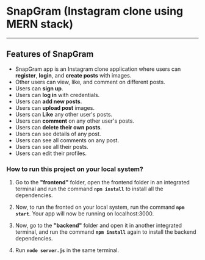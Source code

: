 # SnapGram (Instagram clone using MERN stack)

<hr>

## Features of SnapGram

- SnapGram app is an Instagram clone application where users can **register**, **login**, and
  **create posts** with images.
- Other users can view, like, and comment on different posts.
- Users can **sign up**.
- Users can **log in** with credentials.
- Users can **add new posts**.
- Users can **upload post** images.
- Users can **Like** any other user's posts.
- Users can **comment** on any other user's posts.
- Users can **delete their own posts**.
- Users can see details of any post.
- Users can see all comments on any post.
- Users can see all their posts.
- Users can edit their profiles.

### How to run this project on your local system?

1. Go to the **"frontend"** folder, open the frontend folder in an integrated terminal and run the command **`npm install`** to install all the dependencies.
2. Now, to run the fronted on your local system, run the command **`npm start`**. Your app will now be running on localhost:3000.

3. Now, go to the **"backend"** folder and open it in another integrated terminal, and run the command **`npm install`** again to install the backend dependencies.
4. Run **`node server.js`** in the same terminal.
